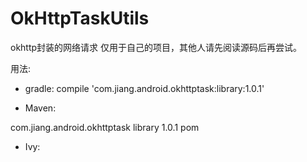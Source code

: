 # OkHttpTaskUtils
okhttp封装的网络请求
仅用于自己的项目，其他人请先阅读源码后再尝试。 <br />

用法: <br />
* gradle: compile 'com.jiang.android.okhttptask:library:1.0.1'

* Maven: <br />
<dependency>
  <groupId>com.jiang.android.okhttptask</groupId>
  <artifactId>library</artifactId>
  <version>1.0.1</version>
  <type>pom</type>
</dependency>

* Ivy:  <br />
<dependency org='com.jiang.android.okhttptask' name='library' rev='1.0.1'>
  <artifact name='$AID' ext='pom'></artifact>
</dependency>


